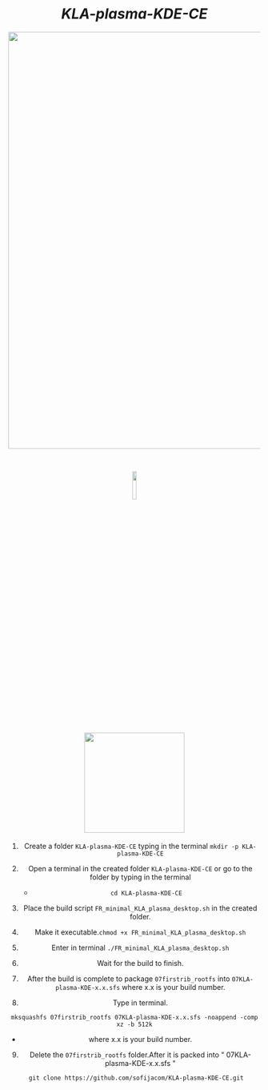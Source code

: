 <div align="center">

# *KLA-plasma-KDE-CE*


<img width="1366" height="833" alt="laptop" src="https://github.com/user-attachments/assets/0e295e1d-fe88-4135-9df5-b09d8f002c6e" />


<br><div align="center"><img width="12%" src="https://github.com/user-attachments/assets/c67f5b61-74d2-44fe-ba83-ae973402ac0a"/><br></div>


<a id="installation"></a>  
<img src="https://github.com/user-attachments/assets/7e1e2fa0-ab50-4901-a024-fe731fb44ab3" width="200"/>
---

1) Create a folder `KLA-plasma-KDE-CE` typing in the terminal `mkdir -p KLA-plasma-KDE-CE`

2) Open a terminal in the created folder `KLA-plasma-KDE-CE` or go to the folder by typing in the terminal

   - `cd KLA-plasma-KDE-CE`

3) Place the build script  `FR_minimal_KLA_plasma_desktop.sh` in the created folder.
   
4) Make it executable.`chmod +x FR_minimal_KLA_plasma_desktop.sh`

5) Enter in terminal `./FR_minimal_KLA_plasma_desktop.sh`

6) Wait for the build to finish.

7) After the build is complete to package `07firstrib_rootfs` into `07KLA-plasma-KDE-x.x.sfs` where x.x is your build number.

8) Type in terminal.

```
mksquashfs 07firstrib_rootfs 07KLA-plasma-KDE-x.x.sfs -noappend -comp xz -b 512k
```
  - where x.x is your build number.

9) Delete the `07firstrib_rootfs` folder.After it is packed into " 07KLA-plasma-KDE-x.x.sfs "


```
 git clone https://github.com/sofijacom/KLA-plasma-KDE-CE.git
```
